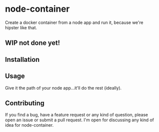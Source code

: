 node-container
===
Create a docker container from a node app and run it, because we're hipster like that.

## WIP not done yet!

## Installation

## Usage

Give it the path of your node app...it'll do the rest (ideally).

## Contributing

If you find a bug, have a feature request or any kind of question, please open
an issue or submit a pull request. I'm open for discussing any kind of idea for node-container.
